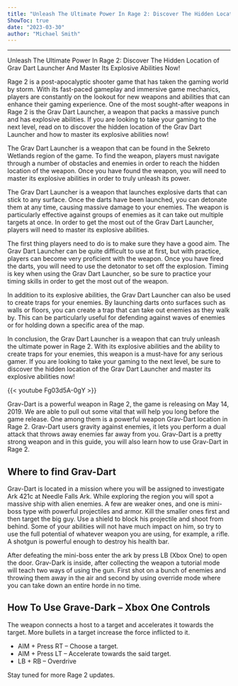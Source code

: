 ```yaml
---
title: "Unleash The Ultimate Power In Rage 2: Discover The Hidden Location of Grav Dart Launcher And Master Its Explosive Abilities Now!"
ShowToc: true 
date: "2023-03-30"
author: "Michael Smith"
---
```

*****
Unleash The Ultimate Power In Rage 2: Discover The Hidden Location of Grav Dart Launcher And Master Its Explosive Abilities Now!

Rage 2 is a post-apocalyptic shooter game that has taken the gaming world by storm. With its fast-paced gameplay and immersive game mechanics, players are constantly on the lookout for new weapons and abilities that can enhance their gaming experience. One of the most sought-after weapons in Rage 2 is the Grav Dart Launcher, a weapon that packs a massive punch and has explosive abilities. If you are looking to take your gaming to the next level, read on to discover the hidden location of the Grav Dart Launcher and how to master its explosive abilities now!

The Grav Dart Launcher is a weapon that can be found in the Sekreto Wetlands region of the game. To find the weapon, players must navigate through a number of obstacles and enemies in order to reach the hidden location of the weapon. Once you have found the weapon, you will need to master its explosive abilities in order to truly unleash its power.

The Grav Dart Launcher is a weapon that launches explosive darts that can stick to any surface. Once the darts have been launched, you can detonate them at any time, causing massive damage to your enemies. The weapon is particularly effective against groups of enemies as it can take out multiple targets at once. In order to get the most out of the Grav Dart Launcher, players will need to master its explosive abilities.

The first thing players need to do is to make sure they have a good aim. The Grav Dart Launcher can be quite difficult to use at first, but with practice, players can become very proficient with the weapon. Once you have fired the darts, you will need to use the detonator to set off the explosion. Timing is key when using the Grav Dart Launcher, so be sure to practice your timing skills in order to get the most out of the weapon.

In addition to its explosive abilities, the Grav Dart Launcher can also be used to create traps for your enemies. By launching darts onto surfaces such as walls or floors, you can create a trap that can take out enemies as they walk by. This can be particularly useful for defending against waves of enemies or for holding down a specific area of the map.

In conclusion, the Grav Dart Launcher is a weapon that can truly unleash the ultimate power in Rage 2. With its explosive abilities and the ability to create traps for your enemies, this weapon is a must-have for any serious gamer. If you are looking to take your gaming to the next level, be sure to discover the hidden location of the Grav Dart Launcher and master its explosive abilities now!

{{< youtube Fg03d5A-0gY >}} 



Grav-Dart is a powerful weapon in Rage 2, the game is releasing on May 14, 2019. We are able to pull out some vital that will help you long before the game release. One among them is a powerful weapon Grav-Dart location in Rage 2. Grav-Dart users gravity against enemies, it lets you perform a dual attack that throws away enemies far away from you. Grav-Dart is a pretty strong weapon and in this guide, you will also learn how to use Grav-Dart in Rage 2.
 
## Where to find Grav-Dart
 
Grav-Dart is located in a mission where you will be assigned to investigate Ark 421c at Needle Falls Ark. While exploring the region you will spot a massive ship with alien enemies. A few are weaker ones, and one is mini-boss type with powerful projectiles and armor. Kill the smaller ones first and then target the big guy. Use a shield to block his projectile and shoot from behind. Some of your abilities will not have much impact on him, so try to use the full potential of whatever weapon you are using, for example, a rifle. A shotgun is powerful enough to destroy his health bar.
 
After defeating the mini-boss enter the ark by press LB (Xbox One) to open the door. Grav-Dark is inside, after collecting the weapon a tutorial mode will teach two ways of using the gun. First shot on a bunch of enemies and throwing them away in the air and second by using override mode where you can take down an entire horde in no time.
 
## How To Use Grave-Dark – Xbox One Controls
 
The weapon connects a host to a target and accelerates it towards the target. More bullets in a target increase the force inflicted to it.
 
- AIM + Press RT – Choose a target.
 - AIM + Press LT – Accelerate towards the said target.
 - LB + RB – Overdrive

 
Stay tuned for more Rage 2 updates.




